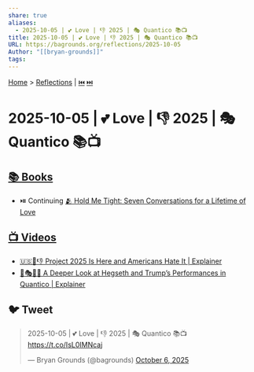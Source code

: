```yaml
---
share: true
aliases:
  - 2025-10-05 | 💕 Love | 👎 2025 | 🎭 Quantico 📚📺
title: 2025-10-05 | 💕 Love | 👎 2025 | 🎭 Quantico 📚📺
URL: https://bagrounds.org/reflections/2025-10-05
Author: "[[bryan-grounds]]"
tags:
---
```

[Home](../index.md) > [Reflections](./index.md) | [⏮️](./2025-10-04.md) [⏭️](./2025-10-06.md)  
# 2025-10-05 | 💕 Love | 👎 2025 | 🎭 Quantico 📚📺  
## [📚 Books](../books/index.md)  
- ⏯️ Continuing [🫂 Hold Me Tight: Seven Conversations for a Lifetime of Love](../books/hold-me-tight-seven-conversations-for-a-lifetime-of-love.md)  
  
## [📺 Videos](../videos/index.md)  
- [🇺🇸📅👎 Project 2025 Is Here and Americans Hate It | Explainer](../videos/project-2025-is-here-and-americans-hate-it-explainer.md)  
- [🔎🎭🇺🇸 A Deeper Look at Hegseth and Trump’s Performances in Quantico | Explainer](../videos/a-deeper-look-at-hegseth-and-trumps-performances-in-quantico-explainer.md)  
  
## 🐦 Tweet  
<blockquote class="twitter-tweet" data-theme="dark"><p lang="it" dir="ltr">2025-10-05 | 💕 Love | 👎 2025 | 🎭 Quantico 📚📺<a href="https://t.co/IsL0IMNcaj">https://t.co/IsL0IMNcaj</a></p>&mdash; Bryan Grounds (@bagrounds) <a href="https://twitter.com/bagrounds/status/1975294171666915542?ref_src=twsrc%5Etfw">October 6, 2025</a></blockquote> <script async src="https://platform.twitter.com/widgets.js" charset="utf-8"></script>